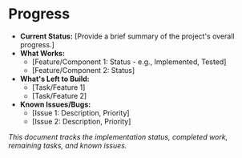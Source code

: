 # Progress

*   **Current Status:** [Provide a brief summary of the project's overall progress.]
*   **What Works:**
    *   [Feature/Component 1: Status - e.g., Implemented, Tested]
    *   [Feature/Component 2: Status]
*   **What's Left to Build:**
    *   [Task/Feature 1]
    *   [Task/Feature 2]
*   **Known Issues/Bugs:**
    *   [Issue 1: Description, Priority]
    *   [Issue 2: Description, Priority]

*This document tracks the implementation status, completed work, remaining tasks, and known issues.*

